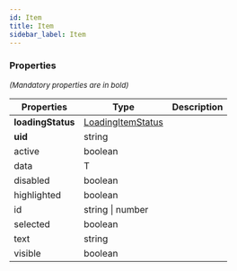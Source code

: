 ```yaml
---
id: Item
title: Item
sidebar_label: Item
---
```




### Properties

<font size="2"><i>(Mandatory properties are in bold)</i></font>

| Properties | Type | Description |
| --------- | ---- | ----------- |
| **loadingStatus** | [LoadingItemStatus](/framework-api/types/LoadingItemStatus.md) |  |
| **uid** | string |  |
| active | boolean |  |
| data | T |  |
| disabled | boolean |  |
| highlighted | boolean |  |
| id | string \| number |  |
| selected | boolean |  |
| text | string |  |
| visible | boolean |  |
